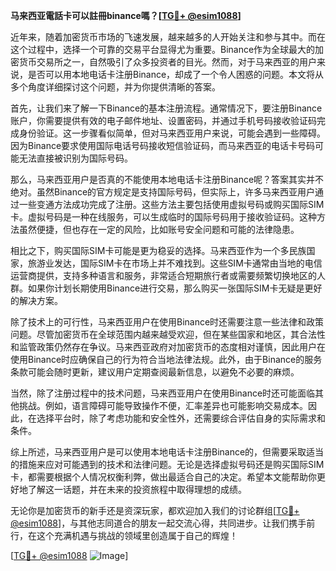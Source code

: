**马来西亚電話卡可以註冊binance嗎？[[TG💪+ @esim1088](https://t.me/s/esim1088)]**

近年来，随着加密货币市场的飞速发展，越来越多的人开始关注和参与其中。而在这个过程中，选择一个可靠的交易平台显得尤为重要。Binance作为全球最大的加密货币交易所之一，自然吸引了众多投资者的目光。然而，对于马来西亚的用户来说，是否可以用本地电话卡注册Binance，却成了一个令人困惑的问题。本文将从多个角度详细探讨这个问题，并为你提供清晰的答案。

首先，让我们来了解一下Binance的基本注册流程。通常情况下，要注册Binance账户，你需要提供有效的电子邮件地址、设置密码，并通过手机号码接收验证码完成身份验证。这一步骤看似简单，但对马来西亚用户来说，可能会遇到一些障碍。因为Binance要求使用国际电话号码接收短信验证码，而马来西亚的电话卡号码可能无法直接被识别为国际号码。

那么，马来西亚用户是否真的不能使用本地电话卡注册Binance呢？答案其实并不绝对。虽然Binance的官方规定是支持国际号码，但实际上，许多马来西亚用户通过一些变通方法成功完成了注册。这些方法主要包括使用虚拟号码或购买国际SIM卡。虚拟号码是一种在线服务，可以生成临时的国际号码用于接收验证码。这种方法虽然便捷，但也存在一定的风险，比如账号安全问题和可能的法律隐患。

相比之下，购买国际SIM卡可能是更为稳妥的选择。马来西亚作为一个多民族国家，旅游业发达，国际SIM卡在市场上并不难找到。这些SIM卡通常由当地的电信运营商提供，支持多种语言和服务，非常适合短期旅行者或需要频繁切换地区的人群。如果你计划长期使用Binance进行交易，那么购买一张国际SIM卡无疑是更好的解决方案。

除了技术上的可行性，马来西亚用户在使用Binance时还需要注意一些法律和政策问题。尽管加密货币在全球范围内越来越受欢迎，但在某些国家和地区，其合法性和监管政策仍然存在争议。马来西亚政府对加密货币的态度相对谨慎，因此用户在使用Binance时应确保自己的行为符合当地法律法规。此外，由于Binance的服务条款可能会随时更新，建议用户定期查阅最新信息，以避免不必要的麻烦。

当然，除了注册过程中的技术问题，马来西亚用户在使用Binance时还可能面临其他挑战。例如，语言障碍可能导致操作不便，汇率差异也可能影响交易成本。因此，在选择平台时，除了考虑功能和安全性外，还需要综合评估自身的实际需求和条件。

综上所述，马来西亚用户是可以使用本地电话卡注册Binance的，但需要采取适当的措施来应对可能遇到的技术和法律问题。无论是选择虚拟号码还是购买国际SIM卡，都需要根据个人情况权衡利弊，做出最适合自己的决定。希望本文能帮助你更好地了解这一话题，并在未来的投资旅程中取得理想的成绩。

无论你是加密货币的新手还是资深玩家，都欢迎加入我们的讨论群组[[TG💪+ @esim1088](https://t.me/s/esim1088)]，与其他志同道合的朋友一起交流心得，共同进步。让我们携手前行，在这个充满机遇与挑战的领域里创造属于自己的辉煌！

[[TG💪+ @esim1088](https://t.me/s/esim1088) ![Image](https://i.postimg.cc/4NQfJmqS/Snipaste-2025-05-13-00-14-12.png)]